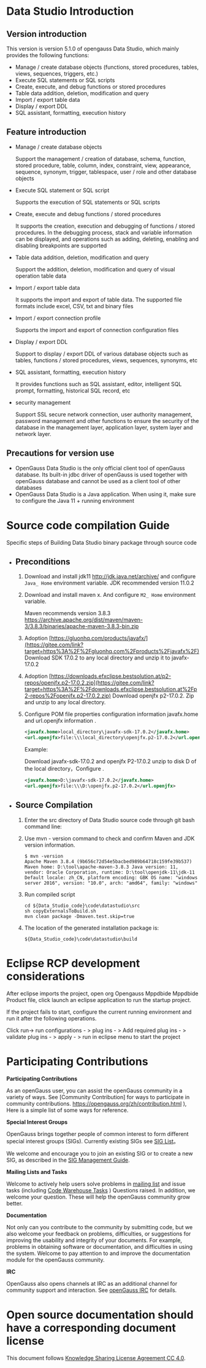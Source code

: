 # Data Studio Introduction

## Version introduction

This version is version 5.1.0 of opengauss Data Studio, which mainly provides the following functions:

- Manage / create database objects (functions, stored procedures, tables, views, sequences, triggers, etc.)
- Execute SQL statements or SQL scripts
- Create, execute, and debug functions or stored procedures
- Table data addition, deletion, modification and query
- Import / export table data
- Display / export DDL
- SQL assistant, formatting, execution history

## Feature introduction

- Manage / create database objects

  Support the management / creation of database, schema, function, stored procedure, table, column, index, constraint, view, appearance, sequence, synonym, trigger, tablespace, user / role and other database objects

- Execute SQL statement or SQL script

  Supports the execution of SQL statements or SQL scripts

- Create, execute and debug functions / stored procedures

  It supports the creation, execution and debugging of functions / stored procedures. In the debugging process, stack and variable information can be displayed, and operations such as adding, deleting, enabling and disabling breakpoints are supported

- Table data addition, deletion, modification and query

  Support the addition, deletion, modification and query of visual operation table data

- Import / export table data

  It supports the import and export of table data. The supported file formats include excel, CSV, txt and binary files

- Import / export connection profile

  Supports the import and export of connection configuration files

- Display / export DDL

  Support to display / export DDL of various database objects such as tables, functions / stored procedures, views, sequences, synonyms, etc

- SQL assistant, formatting, execution history

  It provides functions such as SQL assistant, editor, intelligent SQL prompt, formatting, historical SQL record, etc

- security management

  Support SSL secure network connection, user authority management, password management and other functions to ensure the security of the database in the management layer, application layer, system layer and network layer.

## Precautions for version use

- OpenGauss Data Studio is the only official client tool of openGauss database. Its built-in jdbc driver of openGauss is used together with openGauss database and cannot be used as a client tool of other databases
- OpenGauss Data Studio is a Java application. When using it, make sure to configure the Java 11 + running environment

# Source code compilation Guide

Specific steps of Building Data Studio binary package through source code

- ## Preconditions

  1. Download and install jdk11 http://jdk.java.net/archive/  and configure `Java_ Home` environment variable. JDK recommended version 11.0.2

  2. Download and install maven x. And configure `M2_ Home` environment variable. 

     Maven recommends version 3.8.3  https://archive.apache.org/dist/maven/maven-3/3.8.3/binaries/apache-maven-3.8.3-bin.zip

  3. Adoption [https://gluonhq.com/products/javafx/](https://gitee.com/link?target=https%3A%2F%2Fgluonhq.com%2Fproducts%2Fjavafx%2F)  Download SDK 17.0.2 to any local directory and unzip it to javafx-17.0.2

  4. Adoption [https://downloads.efxclipse.bestsolution.at/p2-repos/openjfx.p2-17.0.2.zip](https://gitee.com/link?target=https%3A%2F%2Fdownloads.efxclipse.bestsolution.at%2Fp2-repos%2Fopenjfx.p2-17.0.2.zip)  Download openjfx p2-17.0.2. Zip and unzip to any local directory.

  5. Configure POM file properties configuration information javafx.home and url.openjfx information .

     ```xml
     <javafx.home>local_directory\javafx-sdk-17.0.2</javafx.home>
     <url.openjfx>file:\\\local_directory\openjfx.p2-17.0.2</url.openjfx>
     ```
     
     Example:
     
     Download javafx-sdk-17.0.2 and openjfx P2-17.0.2 unzip to disk D of the local directory，Configure .
     
     ```xml
     <javafx.home>D:\javafx-sdk-17.0.2</javafx.home>
     <url.openjfx>file:\\\D:\openjfx.p2-17.0.2</url.openjfx>
     ```
     
     

- ## Source Compilation

  1. Enter the src directory of Data Studio source code through git bash command line:

  2. Use mvn - version command to check and confirm Maven and JDK version information.

     ```
     $ mvn -version
     Apache Maven 3.8.4 (9b656c72d54e5bacbed989b64718c159fe39b537)
     Maven home: D:\tool\apache-maven-3.8.3 Java version: 11, vendor: Oracle Corporation, runtime: D:\tool\openjdk-11\jdk-11 Default locale: zh_CN, platform encoding: GBK OS name: "windows server 2016", version: "10.0", arch: "amd64", family: "windows"
     ```

  3. Run compiled script

     ```
     cd ${Data_Studio_code}\code\datastudio\src
     sh copyExternalsToBuild.sh
     mvn clean package -Dmaven.test.skip=true
     ```

   4. The location of the generated  installation package is:

      ```
      ${Data_Studio_code}\code\datastudio\build
      ```



# Eclipse RCP development considerations

After eclipse imports the project, open org Opengauss Mppdbide Mppdbide Product file, click launch an eclipse application to run the startup project.

If the project fails to start, configure the current running environment and run it after the following operations.

Click  run-> run configurations - > plug ins - > Add required plug ins - > validate plug ins - > apply - > run in eclipse menu to start the project

# Participating Contributions

**Participating Contributions**

As an openGauss user, you can assist the openGauss community in a variety of ways. See [Community Contribution] for ways to participate in community contributions. https://opengauss.org/zh/contribution.html ), Here is a simple list of some ways for reference.

**Special Interest Groups**

OpenGauss brings together people of common interest to form different special interest groups (SIGs). Currently existing SIGs see [SIG List](https://opengauss.org/zh/contribution.html)。

We welcome and encourage you to join an existing SIG or to create a new SIG, as described in the [SIG Management Guide]( https://opengauss.org/zh/contribution.html ).

**Mailing Lists and Tasks**

Welcome to actively help users solve problems in [mailing list]( https://opengauss.org/zh/community/mails.html ) and issue tasks (including [Code Warehouse Tasks](https://gitee.com/organizations/opengauss/issues) ) Questions raised. In addition, we welcome your question. These will help the openGauss community grow better.

**Documentation**

Not only can you contribute to the community by submitting code, but we also welcome your feedback on problems, difficulties, or suggestions for improving the usability and integrity of your documents. For example, problems in obtaining software or documentation, and difficulties in using the system. Welcome to pay attention to and improve the documentation module for the openGauss community.

**IRC**

OpenGauss also opens channels at IRC as an additional channel for community support and interaction. See  [openGauss IRC](https://opengauss.org/zh/community/onlineCommunication.html) for details.

# Open source documentation should have a corresponding document license

This document follows [Knowledge Sharing License Agreement CC 4.0](https://creativecommons.org/licenses/by/4.0/).